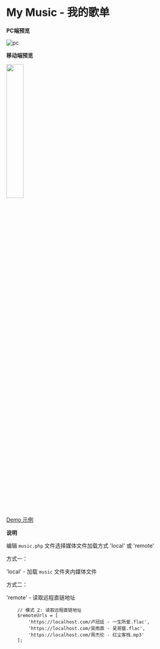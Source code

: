 # My Music - 我的歌单

**PC端预览**

![pc](https://github.com/sunpma/MyMusic/blob/main/assets/1.jpg)

**移动端预览**

<img src="https://github.com/sunpma/MyMusic/blob/main/assets/2.png" width="30%" height="30%">


[Demo 示例](https://suntl.com/other/music/)

**说明**

编辑 `music.php` 文件选择媒体文件加载方式 'local' 或 'remote'

方式一：

'local' - 加载 `music` 文件夹内媒体文件

方式二：

'remote' - 读取远程直链地址

```
    // 模式 2: 读取远程直链地址
    $remoteUrls = [
        'https://localhost.com/卢冠廷 - 一生所爱.flac',
        'https://localhost.com/吴雨霏 - 吴哥窟.flac',
        'https://localhost.com/周杰伦 - 红尘客栈.mp3'
    ];
```
